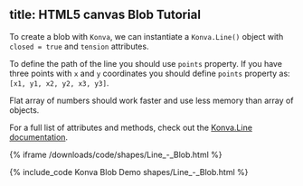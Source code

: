 title: HTML5 canvas Blob Tutorial
---

To create a blob with `Konva`, we can instantiate a `Konva.Line()` object with `closed = true` and `tension` attributes.

To define the path of the line you should use `points` property. If you have three points with `x` and `y` coordinates you should define `points` property as: `[x1, y1, x2, y2, x3, y3]`.

Flat array of numbers should work faster and use less memory than array of objects.

For a full list of attributes and methods, check out the [Konva.Line documentation](https://konvajs.github.io/api/Konva.Line.html).

{% iframe /downloads/code/shapes/Line_-_Blob.html %}

{% include_code Konva Blob Demo shapes/Line_-_Blob.html %}
